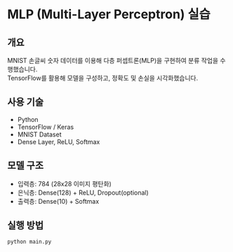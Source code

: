 # MLP (Multi-Layer Perceptron) 실습

## 개요
MNIST 손글씨 숫자 데이터를 이용해 다층 퍼셉트론(MLP)을 구현하여 분류 작업을 수행했습니다.  
TensorFlow를 활용해 모델을 구성하고, 정확도 및 손실을 시각화했습니다.

## 사용 기술
- Python
- TensorFlow / Keras
- MNIST Dataset
- Dense Layer, ReLU, Softmax

## 모델 구조
- 입력층: 784 (28x28 이미지 평탄화)
- 은닉층: Dense(128) + ReLU, Dropout(optional)
- 출력층: Dense(10) + Softmax

## 실행 방법
```bash
python main.py
